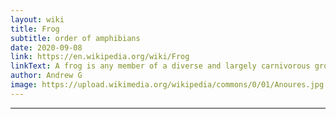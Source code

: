 ```yaml
---
layout: wiki
title: Frog
subtitle: order of amphibians
date: 2020-09-08
link: https://en.wikipedia.org/wiki/Frog
linkText: A frog is any member of a diverse and largely carnivorous group of short-bodied, tailless amphibians composing the order Anura (literally without tail in Ancient Greek). The oldest fossil "proto-frog" appeared in the early Triassic of Madagascar, but molecular clock dating suggests their origins may extend further back to the Permian, 265 million years ago. Frogs are widely distributed, ranging fr
author: Andrew G
image: https://upload.wikimedia.org/wikipedia/commons/0/01/Anoures.jpg
---
```


---